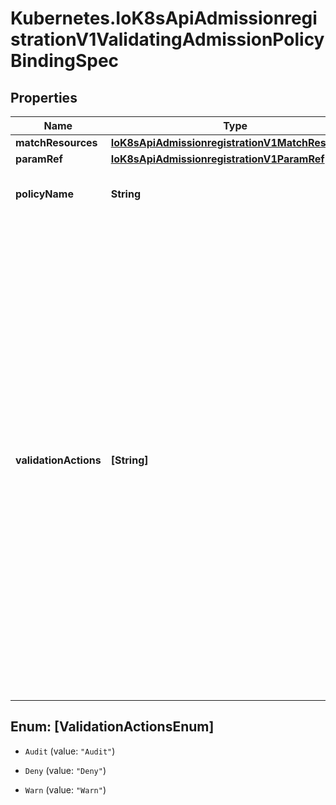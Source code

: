 # Kubernetes.IoK8sApiAdmissionregistrationV1ValidatingAdmissionPolicyBindingSpec

## Properties

Name | Type | Description | Notes
------------ | ------------- | ------------- | -------------
**matchResources** | [**IoK8sApiAdmissionregistrationV1MatchResources**](IoK8sApiAdmissionregistrationV1MatchResources.md) |  | [optional] 
**paramRef** | [**IoK8sApiAdmissionregistrationV1ParamRef**](IoK8sApiAdmissionregistrationV1ParamRef.md) |  | [optional] 
**policyName** | **String** | PolicyName references a ValidatingAdmissionPolicy name which the ValidatingAdmissionPolicyBinding binds to. If the referenced resource does not exist, this binding is considered invalid and will be ignored Required. | [optional] 
**validationActions** | **[String]** | validationActions declares how Validations of the referenced ValidatingAdmissionPolicy are enforced. If a validation evaluates to false it is always enforced according to these actions.  Failures defined by the ValidatingAdmissionPolicy&#39;s FailurePolicy are enforced according to these actions only if the FailurePolicy is set to Fail, otherwise the failures are ignored. This includes compilation errors, runtime errors and misconfigurations of the policy.  validationActions is declared as a set of action values. Order does not matter. validationActions may not contain duplicates of the same action.  The supported actions values are:  \&quot;Deny\&quot; specifies that a validation failure results in a denied request.  \&quot;Warn\&quot; specifies that a validation failure is reported to the request client in HTTP Warning headers, with a warning code of 299. Warnings can be sent both for allowed or denied admission responses.  \&quot;Audit\&quot; specifies that a validation failure is included in the published audit event for the request. The audit event will contain a &#x60;validation.policy.admission.k8s.io/validation_failure&#x60; audit annotation with a value containing the details of the validation failures, formatted as a JSON list of objects, each with the following fields: - message: The validation failure message string - policy: The resource name of the ValidatingAdmissionPolicy - binding: The resource name of the ValidatingAdmissionPolicyBinding - expressionIndex: The index of the failed validations in the ValidatingAdmissionPolicy - validationActions: The enforcement actions enacted for the validation failure Example audit annotation: &#x60;\&quot;validation.policy.admission.k8s.io/validation_failure\&quot;: \&quot;[{\&quot;message\&quot;: \&quot;Invalid value\&quot;, {\&quot;policy\&quot;: \&quot;policy.example.com\&quot;, {\&quot;binding\&quot;: \&quot;policybinding.example.com\&quot;, {\&quot;expressionIndex\&quot;: \&quot;1\&quot;, {\&quot;validationActions\&quot;: [\&quot;Audit\&quot;]}]\&quot;&#x60;  Clients should expect to handle additional values by ignoring any values not recognized.  \&quot;Deny\&quot; and \&quot;Warn\&quot; may not be used together since this combination needlessly duplicates the validation failure both in the API response body and the HTTP warning headers.  Required. | [optional] 



## Enum: [ValidationActionsEnum]


* `Audit` (value: `"Audit"`)

* `Deny` (value: `"Deny"`)

* `Warn` (value: `"Warn"`)




